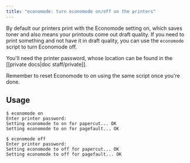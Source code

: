 ```yaml
---
title: "economode: turn economode on/off on the printers"
---
```


By default our printers print with the Economode setting on, which saves toner
and also means your printouts come out draft quality. If you need to print
something and not have it in draft quality, you can use the `economode` script
to turn Economode off.

You'll need the printer password, whose location can be found in the
[[private docs|doc staff/private]].

Remember to reset Economode to on using the same script once you're done.

## Usage

```
$ economode on
Enter printer password:
Setting economode to on for papercut... OK
Setting economode to on for pagefault... OK

$ economode off
Enter printer password:
Setting economode to off for papercut... OK
Setting economode to off for pagefault... OK
```
